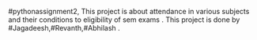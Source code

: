 #pythonassignment2,
This project is about attendance in various subjects and their conditions to eligibility of sem exams .
This project is done by #Jagadeesh,#Revanth,#Abhilash .
